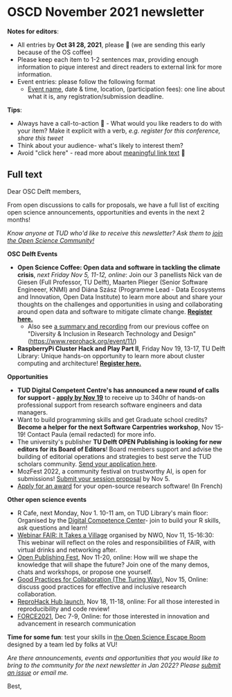 # OSCD November 2021 newsletter

**Notes for editors**: 
- All entries by **Oct ~~31~~ 28, 2021**, please :pray: (we are sending this early because of the OS coffee)
- Please keep each item to 1-2 sentences max, providing enough information to pique interest and direct readers to external link for more information. 
- Event entries: please follow the following format
    -  [Event name](eventlink), date & time, location, (participation fees): one line about what it is, any registration/submission deadline.

**Tips**:
- Always have a call-to-action :loudspeaker: - What would you like readers to do with your item? Make it explicit with a verb, *e.g. register for this conference, share this tweet*
- Think about your audience- what's likely to interest them? 
- Avoid "click here" - read more about [meaningful link text](https://accessibility.princeton.edu/how/content/links) :link:

## Full text

Dear OSC Delft members,

From open discussions to calls for proposals, we have a full list of exciting open science announcements, opportunities and events in the next 2 months!

*Know anyone at TUD who'd like to receive this newsletter? Ask them to [join the Open Science Community!](https://osc-delft.github.io)*

**OSC Delft Events**

- **Open Science Coffee: Open data and software in tackling the climate crisis**, *next Friday Nov 5, 11-12, online*: Join our 3 panellists Nick van de Giesen (Full Professor, TU Delft), Maarten Plieger (Senior Software Engineeer, KNMI) and Diána Szász (Programme Lead - Data Ecosystems and Innovation, Open Data Institute) to learn more about and share your thoughts on the challenges and opportunities in using and collaborating around open data and software to mitigate climate change. [**Register here.**](https://osc-delft.github.io/events)
    - Also see [a summary and recording](https://osc-delft.github.io/posts/2021/10/29/diversity-and-inclusion-in-research-technology-and-design/) from our previous coffee on "Diversity & Inclusion in Research Technology and Design"
(https://www.reprohack.org/event/11/)
- **RaspberryPi Cluster Hack and Play Part II**, Friday Nov 19, 13-17, TU Delft Library: Unique hands-on opportunity to learn more about cluster computing and architecture!
[**Register here.**](https://www.eventbrite.co.uk/e/delft-open-hardware-hack-and-playhpc-with-a-raspberry-pi-cluster-ii-tickets-189735513027)

**Opportunities**
- **TUD Digital Competent Centre's has announced a new round of calls for support - [apply by Nov 19](https://www.tudelft.nl/en/library/library-for-researchers/library-for-researchers/setting-up-research/dcc/apply-for-support)** to receive up to 340hr of hands-on professional support from research software engineers and data managers.
- Want to build programming skills and get Graduate school credits? **Become a helper for the next Software Carpentries workshop**, Nov 15-19! Contact Paula (email redacted) for more info.
- The university's publisher **TU Delft OPEN Publishing is looking for new editors for its Board of Editors**! Board members support and advise the building of editorial operations and strategies to best serve the TUD scholars community. [Send your application here](https://www.tudelft.nl/library/tu-delft-open-science/os/open-publishing/about/board-of-editors).
- MozFest 2022, a community festival on trustworthy AI, is open for submissions! [Submit your session proposal](https://foundation.mozilla.org/en/blog/now-available-mozfest-2022-cfp-support/) by Nov 5.
- [Apply for an award](https://gricad-limesurvey.univ-grenoble-alpes.fr/index.php/149864?lang) for your open-source research software! (In French) 

**Other open science events**
- R Cafe, next Monday, Nov 1. 10-11 am, on TUD Library's main floor: Organised by the [Digital Competence Center](https://dcc.tudelft.nl)- join to build your R skills, ask questions and learn! 
- [Webinar FAIR: It Takes a Village](https://www.nwo.nl/en/meetings/webinar-fair-it-takes-village) organised by NWO, Nov 11, 15-16:30: This webinar will reflect on the roles and responsibilities of FAIR, with virtual drinks and networking after.
- [Open Publishing Fest](https://openpublishingfest.org), Nov 11-20, online: How will we shape the knowledge that will shape the future? Join one of the many demos, chats and workshops, or propose one yourself.
- [Good Practices for Collaboration (The Turing Way)](https://www.eventbrite.co.uk/e/good-practices-for-collaboration-the-turing-way-tickets-193484987807), Nov 15, Online: discuss good practices for effective and inclusive research collaboration.
- [ReproHack Hub launch](https://www.reprohack.org/event/11/), Nov 18, 11-18, online: For all those interested in reproducibility and code review!
- [FORCE2021](https://www.force11.org/meetings/force2021), Dec 7-9, Online: for those interested in innovation and advancement in research communication

**Time for some fun**: test your skills in [the Open Science Escape Room](https://sites.google.com/vu.nl/open-science-escape-room/) designed by a team led by folks at VU!

*Are there announcements, events and opportunities that you would like to bring to the community for the next newsletter in Jan 2022? Please [submit an issue](https://github.com/osc-delft/newsletters/issues) or email me.*

Best,
